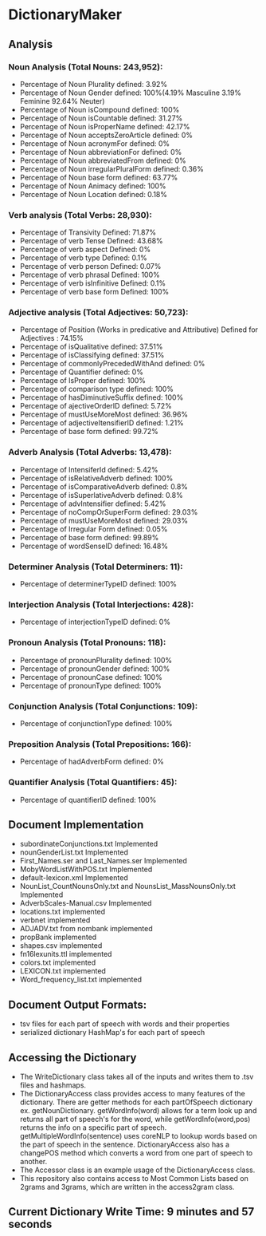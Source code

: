 # DictionaryMaker
## Analysis
### Noun Analysis (Total Nouns: 243,952):
- Percentage of Noun Plurality defined: 3.92%
- Percentage of Noun Gender defined: 100%(4.19% Masculine 3.19% Feminine 92.64% Neuter)
- Percentage of Noun isCompound defined: 100%
- Percentage of Noun isCountable defined: 31.27%
- Percentage of Noun isProperName defined: 42.17%
- Percentage of Noun acceptsZeroArticle defined: 0%
- Percentage of Noun acronymFor defined: 0%
- Percentage of Noun abbreviationFor defined: 0%
- Percentage of Noun abbreviatedFrom defined: 0%
- Percentage of Noun irregularPluralForm defined: 0.36%
- Percentage of Noun base form defined: 63.77%
- Percentage of Noun Animacy defined: 100%
- Percentage of Noun Location defined: 0.18%
### Verb analysis (Total Verbs: 28,930):
- Percentage of Transivity Defined: 71.87%
- Percentage of verb Tense Defined: 43.68%
- Percentage of verb aspect Defined: 0%
- Percentage of verb type Defined: 0.1%
- Percentage of verb person Defined: 0.07%
- Percentage of verb phrasal Defined: 100%
- Percentage of verb isInfinitive Defined: 0.1%
- Percentage of verb base form Defined: 100%
### Adjective analysis (Total Adjectives: 50,723):
- Percentage of Position (Works in predicative and Attributive) Defined for Adjectives : 74.15%
- Percentage of isQualitative defined: 37.51%
- Percentage of isClassifying defined: 37.51%
- Percentage of commonlyPrecededWithAnd defined: 0%
- Percentage of Quantifier defined: 0%
- Percentage of IsProper defined: 100%
- Percentage of comparison type defined: 100%
- Percentage of hasDiminutiveSuffix defined: 100%
- Percentage of ajectiveOrderID defined: 5.72%
- Percentage of mustUseMoreMost defined: 36.96%
- Percentage of adjectiveItensifierID defined: 1.21%
- Percentage of base form defined: 99.72%
### Adverb Analysis (Total Adverbs: 13,478): 
- Percentage of IntensiferId defined: 5.42%
- Percentage of isRelativeAdverb defined: 100%
- Percentage of isComparativeAdverb defined: 0.8%
- Percentage of isSuperlativeAdverb defined: 0.8%
- Percentage of advIntensifier defined: 5.42%
- Percentage of noCompOrSuperForm defined: 29.03%
- Percentage of mustUseMoreMost defined: 29.03%
- Percentage of Irregular Form defined: 0.05%
- Percentage of base form defined: 99.89%
- Percentage of wordSenseID defined: 16.48%
### Determiner Analysis (Total Determiners: 11): 
- Percentage of determinerTypeID defined: 100%
### Interjection Analysis (Total Interjections: 428): 
- Percentage of interjectionTypeID defined: 0%
### Pronoun Analysis (Total Pronouns: 118): 
- Percentage of pronounPlurality defined: 100%
- Percentage of pronounGender defined: 100%
- Percentage of pronounCase defined: 100%
- Percentage of pronounType defined: 100%
### Conjunction Analysis (Total Conjunctions: 109): 
- Percentage of conjunctionType defined: 100%
### Preposition Analysis (Total Prepositions: 166): 
- Percentage of hadAdverbForm defined: 0%
### Quantifier Analysis (Total Quantifiers: 45): 
- Percentage of quantifierID defined: 100%
## Document Implementation
- subordinateConjunctions.txt Implemented
- nounGenderList.txt Implemented 
- First_Names.ser and Last_Names.ser Implemented
- MobyWordListWithPOS.txt Implemented
- default-lexicon.xml Implemented
- NounList_CountNounsOnly.txt and NounsList_MassNounsOnly.txt Implemented
- AdverbScales-Manual.csv Implemented
- locations.txt implemented
- verbnet implemented
- ADJADV.txt from nombank implemented
- propBank implemented
- shapes.csv implemented
- fn16lexunits.ttl implemented
- colors.txt implemented
- LEXICON.txt implemented
- Word_frequency_list.txt implemented
## Document Output Formats:
- tsv files for each part of speech with words and their properties
- serialized dictionary HashMap's for each part of speech
## Accessing the Dictionary
- The WriteDictionary class takes all of the inputs and writes them to .tsv files and hashmaps.
- The DictionaryAccess class provides access to many features of the dictionary. There are getter methods for each partOfSpeech dictionary ex. getNounDictionary. getWordInfo(word) allows for a term look up and returns all part of speech's for the word, while getWordInfo(word,pos) returns the info on a specific part of speech. getMultipleWordInfo(sentence) uses coreNLP to lookup words based on the part of speech in the sentence. DictionaryAccess also has a changePOS method which converts a word from one part of speech to another. 
- The Accessor class is an example usage of the DictionaryAccess class.
- This repository also contains access to Most Common Lists based on 2grams and 3grams, which are written in the access2gram class.
## Current Dictionary Write Time: 9 minutes and 57 seconds
